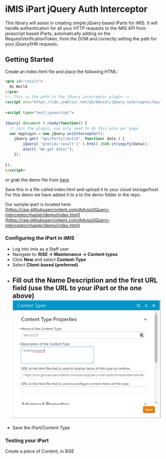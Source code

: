 # iMIS iPart jQuery Auth Interceptor

This library will assist in creating simple jQuery based iParts for iMIS.  It will handle authentication for all your HTTP requests to the iMIS API from javascript based iParts, automatically adding on the RequestVerificationToken, from the DOM and correctly setting the path for your jQueryXHR requests.

## Getting Started
Create an index.html file and place the following HTML:
```html
<pre id="result">
  Hi World
</pre>
<!--This is the path to the jQuery interceptor plugin-->
<script src="https://cdn.jsdelivr.net/gh/Advsol/jQuery-interceptor/build/asi-interceptor.min.js" polyfill></script>

<script type="text/javascript">

jQuery( document ).ready(function() {
  // init the plugin, you only need to do this once per page.
  var myplugin = new jQuery.asiInterceptor();
    jQuery.get( "api/Party?id=113", function( data ) {
        jQuery( "pre[id='result']" ).html( JSON.stringify(data));
        alert( "We got data!");
    });

});
</script>
```
or grab the demo file from [here](https://github.com/Advsol/jQuery-interceptor/blob/master/demo/index.html)

Save this in a file called index.html and upload it to your cloud storage/host.  For this demo we have added it to a to the demo folder in the repo.

Our sample ipart is located here:
[https://raw.githubusercontent.com/Advsol/jQuery-interceptor/master/demo/index.html](https://raw.githubusercontent.com/Advsol/jQuery-interceptor/master/demo/index.html)

### Configuring the iPart in iMIS

 - Log into imis as a Staff user
 - Navigate to: **RiSE -> Maintenance -> Content types**
 - Click **New** and select **Content-Type**
 - Select **Client-based (preferred)**
 - Fill out the Name Description and the first URL field (use the URL to your iPart or the one above)
![content type screen shot](https://raw.githubusercontent.com/Advsol/jQuery-interceptor/master/images/content-type.PNG)
	 - 
 - Save the iPart/Content Type

### Testing your iPart

Create a piece of Content, in RiSE
